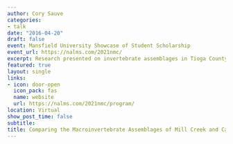 ```yaml
---
author: Cory Sauve
categories:
- talk
date: "2016-04-20"
draft: false
event: Mansfield University Showcase of Student Scholarship
event_url: https://nalms.com/2021nmc/
excerpt: Research presented on invertebrate assemblages in Tioga County, PA
featured: true
layout: single
links:
- icon: door-open
  icon_pack: fas
  name: website
  url: https://nalms.com/2021nmc/program/
location: Virtual
show_post_time: false
subtitle: 
title: Comparing the Macroinvertebrate Assemblages of Mill Creek and Cabin Creek
---
```

